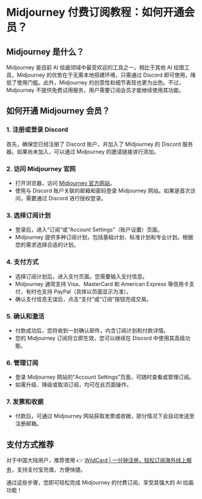# Midjourney 付费订阅教程：如何开通会员？

## Midjourney 是什么？

Midjourney 是目前 AI 绘画领域中最受欢迎的工具之一。相比于其他 AI 绘图工具，Midjourney 的优势在于无需本地搭建环境，只需通过 Discord 即可使用，降低了使用门槛。此外，Midjourney 的创意性和细节表现也更为出色。不过，Midjourney 不提供免费试用服务，用户需要订阅会员才能继续使用其功能。

## 如何开通 Midjourney 会员？

### 1. 注册或登录 Discord

首先，确保您已经注册了 Discord 账户，并加入了 Midjourney 的 Discord 服务器。如果尚未加入，可以通过 Midjourney 的邀请链接进行添加。

### 2. 访问 Midjourney 官网

- 打开浏览器，访问 [Midjourney 官方网站](https://www.midjourney.com/)。
- 使用与 Discord 账户关联的邮箱和密码登录 Midjourney 网站。如果是首次访问，需要通过 Discord 进行授权登录。

### 3. 选择订阅计划

- 登录后，进入“订阅”或“Account Settings”（账户设置）页面。
- Midjourney 提供多种订阅计划，包括基础计划、标准计划和专业计划。根据您的需求选择合适的计划。

### 4. 支付方式

- 选择订阅计划后，进入支付页面。您需要输入支付信息。
- Midjourney 通常支持 Visa、MasterCard 和 American Express 等信用卡支付，有时也支持 PayPal（具体以页面显示为准）。
- 确认支付信息无误后，点击“支付”或“订阅”按钮完成交易。

### 5. 确认和激活

- 付款成功后，您将收到一封确认邮件，内含订阅计划和付款详情。
- 您的 Midjourney 订阅将立即生效，您可以继续在 Discord 中使用其高级功能。

### 6. 管理订阅

- 登录 Midjourney 网站的“Account Settings”页面，可随时查看或管理订阅。
- 如需升级、降级或取消订阅，均可在此页面操作。

### 7. 发票和收据

- 付款后，可通过 Midjourney 网站获取发票或收据，部分情况下会自动发送至注册邮箱。

## 支付方式推荐

对于中国大陆用户，推荐使用 👉 [WildCard | 一分钟注册，轻松订阅海外线上服务](https://bbtdd.com/WildCard)，支持支付宝充值，方便快捷。

通过这些步骤，您即可轻松完成 Midjourney 的付费订阅，享受其强大的 AI 绘画功能！
